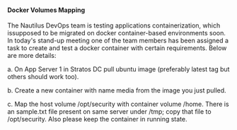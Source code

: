 #### Docker Volumes Mapping

The Nautilus DevOps team is testing applications containerization, which issupposed to be migrated on docker container-based environments soon. In today's stand-up meeting one of the team members has been assigned a task to create and test a docker container with certain requirements. Below are more details:


a. On App Server 1 in Stratos DC pull ubuntu image (preferably latest tag but others should work too).

b. Create a new container with name media from the image you just pulled.

c. Map the host volume /opt/security with container volume /home. There is an sample.txt file present on same server under /tmp; copy that file to /opt/security. Also please keep the container in running state.
